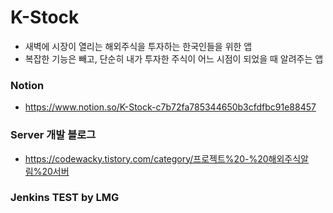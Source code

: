 # K-Stock

- 새벽에 시장이 열리는 해외주식을 투자하는 한국인들을 위한 앱
- 복잡한 기능은 빼고, 단순히 내가 투자한 주식이 어느 시점이 되었을 때 알려주는 앱


### Notion
- https://www.notion.so/K-Stock-c7b72fa785344650b3cfdfbc91e88457

### Server 개발 블로그
- https://codewacky.tistory.com/category/프로젝트%20-%20해외주식알림%20서버

### Jenkins TEST by LMG
